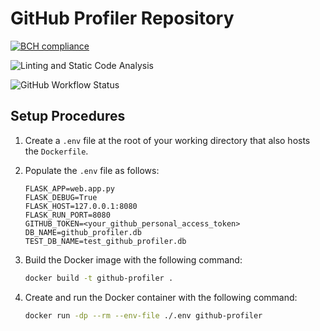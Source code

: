 # GitHub Profiler Repository

[![BCH compliance](https://bettercodehub.com/edge/badge/timothyhull/github_profiler?branch=main)](https://bettercodehub.com/results/timothyhull/github_profiler)

![[Linting and Static Code Analysis](https://github.com/timothyhull/github_profiler/actions/workflows/lint-files.yml)](https://img.shields.io/github/workflow/status/timothyhull/github_profiler/Linting%20and%20Static%20Code%20Analysis?label=Linting%20and%20Static%20Code%20Analysis)

![[GitHub Workflow Status](https://github.com/timothyhull/github_profiler/actions/workflows/pytest.yml)](https://img.shields.io/github/workflow/status/timothyhull/github_profiler/pytest%20Testing?label=pytest)

## Setup Procedures

1. Create a `.env` file at the root of your working directory that also
   hosts the `Dockerfile`.

2. Populate the `.env` file as follows:

    ```text
    FLASK_APP=web.app.py
    FLASK_DEBUG=True
    FLASK_HOST=127.0.0.1:8080
    FLASK_RUN_PORT=8080
    GITHUB_TOKEN=<your_github_personal_access_token>
    DB_NAME=github_profiler.db
    TEST_DB_NAME=test_github_profiler.db
    ```

3. Build the Docker image with the following command:

    ```bash
    docker build -t github-profiler .
    ```

4. Create and run the Docker container with the following command:

    ```bash
    docker run -dp --rm --env-file ./.env github-profiler
    ```
